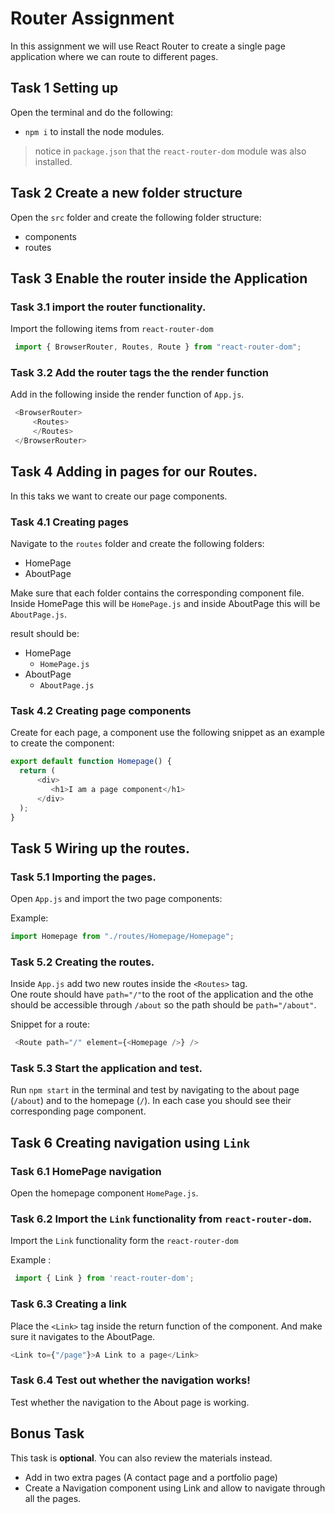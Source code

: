 # Router Assignment

In this assignment we will use React Router to create a single page application where we can route to different pages.

## Task 1 Setting up
Open the terminal and do the following:
 - `npm i` to install the node modules. 
> notice in `package.json` that the `react-router-dom` module was also installed. 


## Task 2 Create a new folder structure
Open the `src` folder and create the following folder structure: 
 - components
 - routes 
 
 ## Task 3 Enable the router inside the Application
 
 ### Task 3.1 import the router functionality.
 Import the following items from `react-router-dom`
 ```javascript
  import { BrowserRouter, Routes, Route } from "react-router-dom";
 ```

  ### Task 3.2 Add the router tags the the render function
  Add in the following inside the render function of `App.js`.
   ```javascript
    <BrowserRouter>
        <Routes>
        </Routes>
    </BrowserRouter>
```
 
## Task 4 Adding in pages for our Routes. 
In this taks we want to create our page components.

### Task 4.1 Creating pages
Navigate to the `routes` folder and create the following folders:
- HomePage
- AboutPage

Make sure that each folder contains the corresponding component file. Inside HomePage this will be `HomePage.js` and inside AboutPage this will be `AboutPage.js`.

result should be: 
- HomePage
  - `HomePage.js` 
- AboutPage
  - `AboutPage.js` 


 ### Task 4.2 Creating page components
 Create for each page, a component use the following snippet as an example to create the component: 
```javascript
export default function Homepage() {
  return (
      <div>
         <h1>I am a page component</h1>
      </div>
  );
}
```

## Task 5 Wiring up the routes. 

### Task 5.1 Importing the pages.
Open `App.js` and import the two page components: 

Example: 
```javascript
import Homepage from "./routes/Homepage/Homepage";
```

### Task 5.2 Creating the routes.
Inside `App.js` add two new routes inside the `<Routes>` tag.  
One route should have `path="/"`to the root of the application and the othe should be accessible through `/about` so the path should be `path="/about"`.

Snippet for a route: 
```javascript
 <Route path="/" element={<Homepage />} />
```
### Task 5.3 Start the application and test.
Run `npm start` in the terminal and test by navigating to the about page (`/about`) and to the homepage (`/`). In each case you should see their corresponding page component.


## Task 6 Creating navigation using `Link`

### Task 6.1 HomePage navigation
Open the homepage component `HomePage.js`. 


### Task 6.2 Import the `Link` functionality from `react-router-dom`. 
Import the `Link` functionality form the `react-router-dom`

Example :
```javascript
 import { Link } from 'react-router-dom';
```

### Task 6.3 Creating a link
Place the `<Link>` tag inside the return function of the component. And make sure it navigates to the AboutPage. 

```javascript
<Link to={"/page"}>A Link to a page</Link>
```

### Task 6.4 Test out whether the navigation works! 
Test whether the navigation to the About page is working. 

## Bonus Task 
This task is **optional**. You can also review the materials instead.

- Add in two extra pages (A contact page and a portfolio page)
- Create a Navigation component using Link and allow to navigate through all the pages. 


